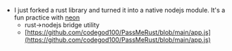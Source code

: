 *   I just forked a rust library and turned it into a native nodejs module. It's a fun practice with [neon](https://neon-bindings.com/docs/introduction/)
    *   rust->nodejs bridge utility
    *   [https://github.com/codegod100/PassMeRust/blob/main/app.js](https://github.com/codegod100/PassMeRust/blob/main/app.js)